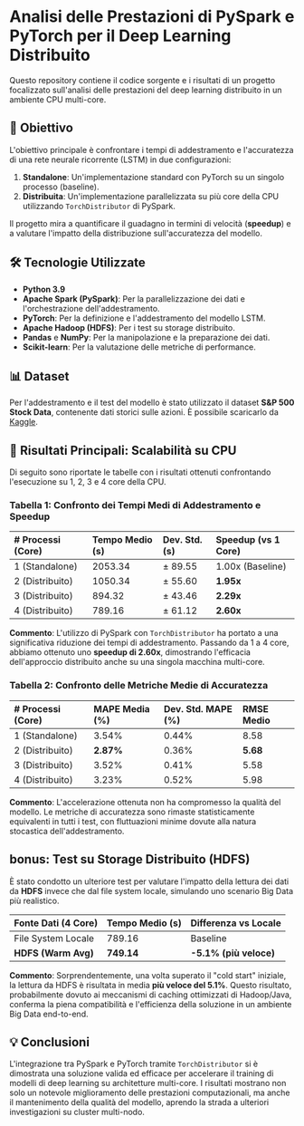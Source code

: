 # Analisi delle Prestazioni di PySpark e PyTorch per il Deep Learning Distribuito

Questo repository contiene il codice sorgente e i risultati di un progetto focalizzato sull'analisi delle prestazioni del deep learning distribuito in un ambiente CPU multi-core.

## 🎯 Obiettivo

L'obiettivo principale è confrontare i tempi di addestramento e l'accuratezza di una rete neurale ricorrente (LSTM) in due configurazioni:

1.  **Standalone**: Un'implementazione standard con PyTorch su un singolo processo (baseline).
2.  **Distribuita**: Un'implementazione parallelizzata su più core della CPU utilizzando `TorchDistributor` di PySpark.

Il progetto mira a quantificare il guadagno in termini di velocità (**speedup**) e a valutare l'impatto della distribuzione sull'accuratezza del modello.

## 🛠️ Tecnologie Utilizzate

*   **Python 3.9**
*   **Apache Spark (PySpark)**: Per la parallelizzazione dei dati e l'orchestrazione dell'addestramento.
*   **PyTorch**: Per la definizione e l'addestramento del modello LSTM.
*   **Apache Hadoop (HDFS)**: Per i test su storage distribuito.
*   **Pandas** e **NumPy**: Per la manipolazione e la preparazione dei dati.
*   **Scikit-learn**: Per la valutazione delle metriche di performance.

## 📊 Dataset

Per l'addestramento e il test del modello è stato utilizzato il dataset **S&P 500 Stock Data**, contenente dati storici sulle azioni. È possibile scaricarlo da [Kaggle](https://www.kaggle.com/datasets/andrewmvd/sp-500-stocks).

## 🚀 Risultati Principali: Scalabilità su CPU

Di seguito sono riportate le tabelle con i risultati ottenuti confrontando l'esecuzione su 1, 2, 3 e 4 core della CPU.

### Tabella 1: Confronto dei Tempi Medi di Addestramento e Speedup

| # Processi (Core) | Tempo Medio (s) | Dev. Std. (s) | Speedup (vs 1 Core) |
| :---------------- | :-------------- | :------------ | :------------------ |
| 1 (Standalone)    | 2053.34         | ± 89.55       | 1.00x (Baseline)    |
| 2 (Distribuito)   | 1050.34         | ± 55.60       | **1.95x**           |
| 3 (Distribuito)   | 894.32          | ± 43.46       | **2.29x**           |
| 4 (Distribuito)   | 789.16          | ± 61.12       | **2.60x**           |

**Commento**: L'utilizzo di PySpark con `TorchDistributor` ha portato a una significativa riduzione dei tempi di addestramento. Passando da 1 a 4 core, abbiamo ottenuto uno **speedup di 2.60x**, dimostrando l'efficacia dell'approccio distribuito anche su una singola macchina multi-core.

### Tabella 2: Confronto delle Metriche Medie di Accuratezza

| # Processi (Core) | MAPE Media (%) | Dev. Std. MAPE (%) | RMSE Medio |
| :---------------- | :------------- | :----------------- | :--------- |
| 1 (Standalone)    | 3.54%          | 0.44%              | 8.58       |
| 2 (Distribuito)   | **2.87%**      | 0.36%              | **5.68**   |
| 3 (Distribuito)   | 3.52%          | 0.41%              | 5.58       |
| 4 (Distribuito)   | 3.23%          | 0.52%              | 5.98       |

**Commento**: L'accelerazione ottenuta non ha compromesso la qualità del modello. Le metriche di accuratezza sono rimaste statisticamente equivalenti in tutti i test, con fluttuazioni minime dovute alla natura stocastica dell'addestramento.

##  bonus: Test su Storage Distribuito (HDFS)

È stato condotto un ulteriore test per valutare l'impatto della lettura dei dati da **HDFS** invece che dal file system locale, simulando uno scenario Big Data più realistico.

| Fonte Dati (4 Core)  | Tempo Medio (s) | Differenza vs Locale |
| :------------------- | :-------------- | :------------------- |
| File System Locale   | 789.16          | Baseline             |
| **HDFS (Warm Avg)**  | **749.14**      | **-5.1% (più veloce)** |

**Commento**: Sorprendentemente, una volta superato il "cold start" iniziale, la lettura da HDFS è risultata in media **più veloce del 5.1%**. Questo risultato, probabilmente dovuto ai meccanismi di caching ottimizzati di Hadoop/Java, conferma la piena compatibilità e l'efficienza della soluzione in un ambiente Big Data end-to-end.

## 💡 Conclusioni

L'integrazione tra PySpark e PyTorch tramite `TorchDistributor` si è dimostrata una soluzione valida ed efficace per accelerare il training di modelli di deep learning su architetture multi-core. I risultati mostrano non solo un notevole miglioramento delle prestazioni computazionali, ma anche il mantenimento della qualità del modello, aprendo la strada a ulteriori investigazioni su cluster multi-nodo.
